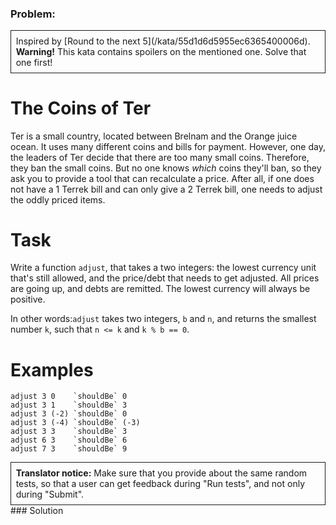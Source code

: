 ### Problem:
<div style="border:1px solid; padding:1ex;">Inspired by [Round to the next 5](/kata/55d1d6d5955ec6365400006d).
<strong>Warning!</strong> This kata contains spoilers on the mentioned one. Solve that one first!</div>

<h1 id="the-coins-of-ter">The Coins of Ter</h1>
<p>Ter is a small country, located between Brelnam and the Orange juice ocean. It uses many different coins and bills for payment. However, one day, the leaders of Ter decide that there are too many small coins. Therefore, they ban the small coins. But no one knows <em>which</em> coins they&apos;ll ban, so they ask you to provide a tool that can recalculate a price. After all, if one does not have a 1 Terrek bill and can only give a 2 Terrek bill, one needs to adjust the oddly priced items.</p>
<h1 id="task">Task</h1>
<p>Write a function <code>adjust</code>, that takes a two integers: the lowest currency unit that&apos;s still allowed, and the price/debt that needs to get adjusted. All prices are going up, and debts are remitted. The lowest currency will always be positive.</p>
<p>In other words:<code>adjust</code> takes two integers, <code>b</code> and <code>n</code>, and returns the smallest number <code>k</code>, such that <code>n &lt;= k</code> and <code>k % b == 0</code>.</p>
<h1 id="examples">Examples</h1>
<pre><code class="language-haskell"><span class="hljs-title">adjust</span> <span class="hljs-number">3</span> <span class="hljs-number">0</span>    `shouldBe` <span class="hljs-number">0</span>
<span class="hljs-title">adjust</span> <span class="hljs-number">3</span> <span class="hljs-number">1</span>    `shouldBe` <span class="hljs-number">3</span>
<span class="hljs-title">adjust</span> <span class="hljs-number">3</span> (<span class="hljs-number">-2</span>) `shouldBe` <span class="hljs-number">0</span>
<span class="hljs-title">adjust</span> <span class="hljs-number">3</span> (<span class="hljs-number">-4</span>) `shouldBe` (<span class="hljs-number">-3</span>)
<span class="hljs-title">adjust</span> <span class="hljs-number">3</span> <span class="hljs-number">3</span>    `shouldBe` <span class="hljs-number">3</span>
<span class="hljs-title">adjust</span> <span class="hljs-number">6</span> <span class="hljs-number">3</span>    `shouldBe` <span class="hljs-number">6</span>
<span class="hljs-title">adjust</span> <span class="hljs-number">7</span> <span class="hljs-number">3</span>    `shouldBe` <span class="hljs-number">9</span></code></pre>
<pre style="display: none;"><code class="language-javascript">adjust( <span class="hljs-number">3</span>, <span class="hljs-number">0</span> ) ===  <span class="hljs-number">0</span>
adjust( <span class="hljs-number">3</span>, <span class="hljs-number">1</span> ) ===  <span class="hljs-number">3</span>
adjust( <span class="hljs-number">3</span>, <span class="hljs-number">-2</span>) ===  <span class="hljs-number">0</span>
adjust( <span class="hljs-number">3</span>, <span class="hljs-number">-4</span>) === <span class="hljs-number">-3</span>
adjust( <span class="hljs-number">3</span>, <span class="hljs-number">3</span> ) ===  <span class="hljs-number">3</span>
adjust( <span class="hljs-number">3</span>, <span class="hljs-number">6</span> ) ===  <span class="hljs-number">6</span>
adjust( <span class="hljs-number">3</span>, <span class="hljs-number">7</span> ) ===  <span class="hljs-number">9</span></code></pre>
<pre style="display: none;"><code class="language-coffeescript">adjust( <span class="hljs-number">3</span>, <span class="hljs-number">0</span> ) ===  <span class="hljs-number">0</span>
adjust( <span class="hljs-number">3</span>, <span class="hljs-number">1</span> ) ===  <span class="hljs-number">3</span>
adjust( <span class="hljs-number">3</span>, <span class="hljs-number">-2</span>) ===  <span class="hljs-number">0</span>
adjust( <span class="hljs-number">3</span>, <span class="hljs-number">-4</span>) === <span class="hljs-number">-3</span>
adjust( <span class="hljs-number">3</span>, <span class="hljs-number">3</span> ) ===  <span class="hljs-number">3</span>
adjust( <span class="hljs-number">3</span>, <span class="hljs-number">6</span> ) ===  <span class="hljs-number">6</span>
adjust( <span class="hljs-number">3</span>, <span class="hljs-number">7</span> ) ===  <span class="hljs-number">9</span></code></pre>
<pre style="display: none;"><code class="language-python">adjust( <span class="hljs-number">3</span>, <span class="hljs-number">0</span> ) ==  <span class="hljs-number">0</span>
adjust( <span class="hljs-number">3</span>, <span class="hljs-number">1</span> ) ==  <span class="hljs-number">3</span>
adjust( <span class="hljs-number">3</span>, <span class="hljs-number">-2</span>) ==  <span class="hljs-number">0</span>
adjust( <span class="hljs-number">3</span>, <span class="hljs-number">-4</span>) == <span class="hljs-number">-3</span>
adjust( <span class="hljs-number">3</span>, <span class="hljs-number">3</span> ) ==  <span class="hljs-number">3</span>
adjust( <span class="hljs-number">3</span>, <span class="hljs-number">6</span> ) ==  <span class="hljs-number">6</span>
adjust( <span class="hljs-number">3</span>, <span class="hljs-number">7</span> ) ==  <span class="hljs-number">9</span></code></pre>
<pre style="display: none;"><code class="language-ruby">adjust( <span class="hljs-number">3</span>, <span class="hljs-number">0</span> ) ==  <span class="hljs-number">0</span>
adjust( <span class="hljs-number">3</span>, <span class="hljs-number">1</span> ) ==  <span class="hljs-number">3</span>
adjust( <span class="hljs-number">3</span>, -<span class="hljs-number">2</span>) ==  <span class="hljs-number">0</span>
adjust( <span class="hljs-number">3</span>, -<span class="hljs-number">4</span>) == -<span class="hljs-number">3</span>
adjust( <span class="hljs-number">3</span>, <span class="hljs-number">3</span> ) ==  <span class="hljs-number">3</span>
adjust( <span class="hljs-number">3</span>, <span class="hljs-number">6</span> ) ==  <span class="hljs-number">6</span>
adjust( <span class="hljs-number">3</span>, <span class="hljs-number">7</span> ) ==  <span class="hljs-number">9</span></code></pre>
<div style="border:1px solid; padding:1ex;">
<strong>Translator notice:</strong> Make sure that you provide about the same random tests, so that a user can get feedback during &quot;Run tests&quot;, and not only during &quot;Submit&quot;.</div>
### Solution